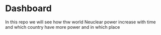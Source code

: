 # Dashboard
In this repo we will see how thw world Neuclear power increase with time
and which country have more power and in which place
